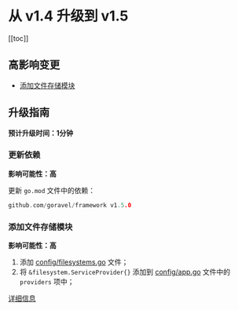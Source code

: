 # 从 v1.4 升级到 v1.5

[[toc]]

## 高影响变更

- [添加文件存储模块](#add-file-storage-module)

## 升级指南

**预计升级时间：1分钟**

### 更新依赖

**影响可能性：高**

更新 `go.mod` 文件中的依赖：

```go
github.com/goravel/framework v1.5.0
```

### 添加文件存储模块

**影响可能性：高**

1. 添加 [config/filesystems.go](https://github.com/goravel/goravel/blob/v1.5.0/config/filesystems.go) 文件；
2. 将 `&filesystem.ServiceProvider{}` 添加到 [config/app.go](https://github.com/goravel/goravel/blob/v1.5.0/config/app.go) 文件中的 `providers` 项中；

[详细信息](../advanced/fs)
